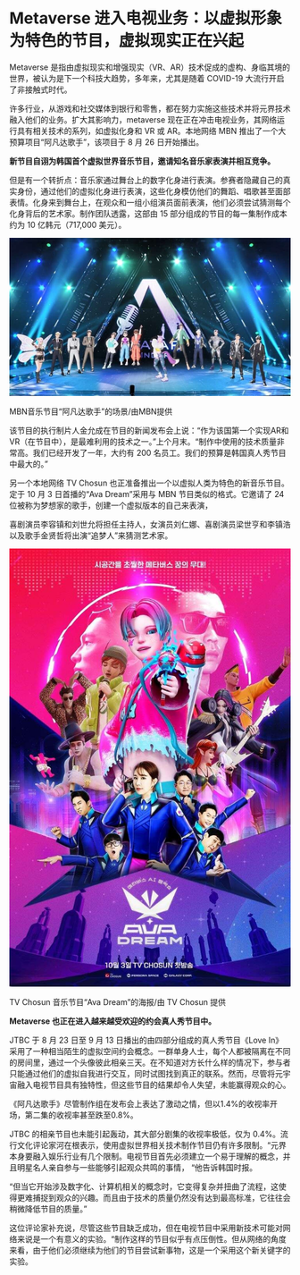 # Metaverse 进入电视业务：以虚拟形象为特色的节目，虚拟现实正在兴起


Metaverse 是指由虚拟现实和增强现实（VR、AR）技术促成的虚构、身临其境的世界，被认为是下一个科技大趋势，多年来，尤其是随着 COVID-19 大流行开启了非接触式时代。

许多行业，从游戏和社交媒体到银行和零售，都在努力实施这些技术并将元界技术融入他们的业务。扩大其影响力，metaverse 现在正在冲击电视业务，其网络运行具有相关技术的系列，如虚拟化身和 VR 或 AR。本地网络 MBN 推出了一个大预算项目“阿凡达歌手”，该项目于 8 月 26 日开始播出。

**新节目自诩为韩国首个虚拟世界音乐节目，邀请知名音乐家表演并相互竞争。**

但是有一个转折点：音乐家通过舞台上的数字化身进行表演。参赛者隐藏自己的真实身份，通过他们的虚拟化身进行表演，这些化身模仿他们的舞蹈、唱歌甚至面部表情。化身来到舞台上，在观众和一组小组演员面前表演，他们必须尝试猜测每个化身背后的艺术家。制作团队透露，这部由 15 部分组成的节目的每一集制作成本约为 10 亿韩元（717,000 美元）。

![Metaverse](01.jpg)

MBN音乐节目“阿凡达歌手”的场景/由MBN提供



该节目的执行制片人金允成在节目的新闻发布会上说：“作为该国第一个实现AR和VR（在节目中），是最难利用的技术之一。”上个月末。“制作中使用的技术质量非常高。我们已经开发了一年，大约有 200 名员工。我们的预算是韩国真人秀节目中最大的。”

另一个本地网络 TV Chosun 也正准备推出一个以虚拟人类为特色的新音乐节目。定于 10 月 3 日首播的“Ava Dream”采用与 MBN 节目类似的格式。它邀请了 24 位被称为梦想家的歌手，创建一个虚拟版本的自己来表演，

喜剧演员李容镇和刘世允将担任主持人，女演员刘仁娜、喜剧演员梁世亨和李镇浩以及歌手金贤哲将出演“追梦人”来猜测艺术家。

![Metaverse](02.jpg)

TV Chosun 音乐节目“Ava Dream”的海报/由 TV Chosun 提供 



**Metaverse 也正在进入越来越受欢迎的约会真人秀节目中。**

JTBC 于 8 月 23 日至 9 月 13 日播出的由四部分组成的真人秀节目《Love In》采用了一种相当陌生的虚拟空间约会概念。一群单身人士，每个人都被隔离在不同的房间里，通过一个头像彼此相亲三天。在不知道对方长什么样的情况下，参与者只能通过他们的虚拟自我进行交互，同时试图找到真正的联系。然而，尽管将元宇宙融入电视节目具有独特性，但这些节目的结果却令人失望，未能赢得观众的心。


《阿凡达歌手》尽管制作组在发布会上表达了激动之情，但以1.4%的收视率开场，第二集的收视率甚至跌至0.8%。

JTBC 的相亲节目也未能引起轰动，其大部分剧集的收视率极低，仅为 0.4%。流行文化评论家河在根表示，使用虚拟世界相关技术制作节目仍有许多限制。“元界本身要融入娱乐行业有几个限制。电视节目首先必须建立一个易于理解的概念，并且明星名人亲自参与一些能够引起观众共鸣的事情， “他告诉韩国时报。

“但当它开始涉及数字化、计算机相关的概念时，它变得复杂并扭曲了流程，这使得更难捕捉到观众的兴趣。而且由于技术的质量仍然没有达到最高标准，它往往会稍微降低节目的质量。”

这位评论家补充说，尽管这些节目缺乏成功，但在电视节目中采用新技术可能对网络来说是一个有意义的实验。“制作这样的节目似乎有点压倒性。但从网络的角度来看，由于他们必须继续为他们的节目尝试新事物，这是一个采用这个新关键字的实验。

